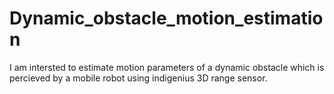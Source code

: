 # Dynamic_obstacle_motion_estimation
I am intersted to estimate motion parameters of a dynamic obstacle which is percieved by a mobile robot using indigenius 3D range sensor.
